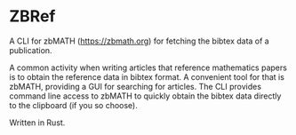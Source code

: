 # ZBRef 

A CLI for zbMATH (https://zbmath.org) for fetching the bibtex data of a publication. 

A common activity when writing articles that reference mathematics papers is to obtain the reference data in bibtex format. A convenient tool for that is zbMATH, providing a GUI for searching for articles. The CLI provides command line access to zbMATH to quickly obtain the bibtex data directly to the clipboard (if you so choose). 

Written in Rust.
